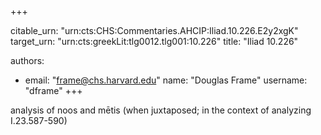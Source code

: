 +++


citable_urn: "urn:cts:CHS:Commentaries.AHCIP:Iliad.10.226.E2y2xgK"
target_urn: "urn:cts:greekLit:tlg0012.tlg001:10.226"
title: "Iliad 10.226"

authors:
- email: "frame@chs.harvard.edu"
  name: "Douglas Frame"
  username: "dframe"
+++

<p>analysis of noos and mētis (when juxtaposed; in the context of analyzing I.23.587-590)</p>